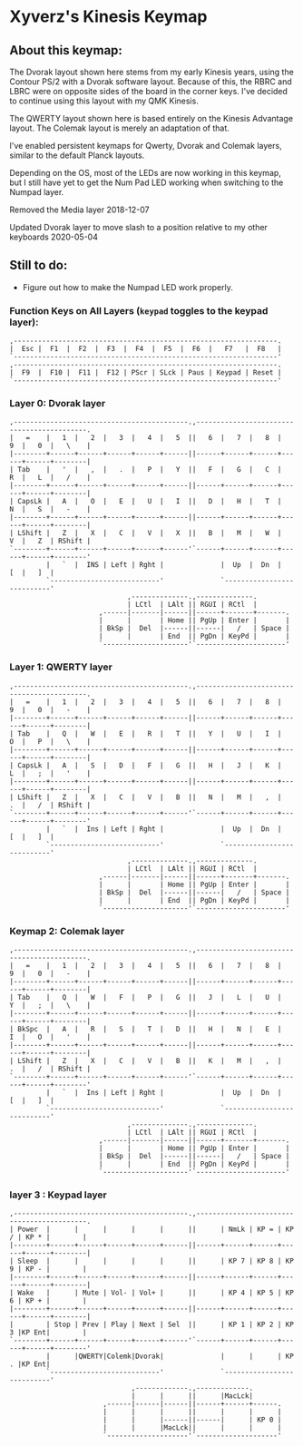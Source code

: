 # Xyverz's Kinesis Keymap

## About this keymap:

The Dvorak layout shown here stems from my early Kinesis years, using the Contour PS/2 with a Dvorak software layout. Because of this, the RBRC and LBRC were on opposite sides of the board in the corner keys. I've decided to continue using this layout with my QMK Kinesis.

The QWERTY layout shown here is based entirely on the Kinesis Advantage layout. The Colemak layout is merely an adaptation of that.

I've enabled persistent keymaps for Qwerty, Dvorak and Colemak layers, similar to the default Planck layouts.

Depending on the OS, most of the LEDs are now working in this keymap, but I still have yet to get the Num Pad LED working when switching to the Numpad layer.

Removed the Media layer 2018-12-07

Updated Dvorak layer to move slash to a position relative to my other keyboards 2020-05-04

## Still to do:

 * Figure out how to make the Numpad LED work properly.

### Function Keys on All Layers (`keypad` toggles to the keypad layer):
	,-----------------------------------------------------------------.
	|  Esc |  F1  |  F2  |  F3  |  F4  |  F5  |  F6  |   F7   |  F8   |
 	`-----------------------------------------------------------------'
	,-----------------------------------------------------------------.
	|  F9  |  F10 |  F11 |  F12 | PScr | SLck | Paus | Keypad | Reset |
	`-----------------------------------------------------------------'

### Layer 0: Dvorak layer

	,-------------------------------------------.,-------------------------------------------.
	|   =    |   1  |   2  |   3  |   4  |   5  ||   6  |   7  |   8  |   9  |   0  |   \    |
	|--------+------+------+------+------+------||------+------+------+------+------+--------|
	| Tab    |   '  |   ,  |   .  |   P  |   Y  ||   F  |   G  |   C  |   R  |   L  |   /    |
	|--------+------+------+------+------+------||------+------+------+------+------+--------|
	| CapsLk |   A  |   O  |   E  |   U  |   I  ||   D  |   H  |   T  |   N  |   S  |   -    |
	|--------+------+------+------+------+------||------+------+------+------+------+--------|
	| LShift |   Z  |   X  |   C  |   V  |   X  ||   B  |   M  |   W  |   V  |   Z  | RShift |
	`--------+------+------+------+------+------'`------+------+------+------+------+--------'
	         |   `  |  INS | Left | Rght |              |  Up  |  Dn  |   [  |   ]  |
	         `---------------------------'              `---------------------------'
	                             ,--------------.,--------------.
	                             | LCtl  | LAlt || RGUI | RCtl  |
	                      ,------|-------|------||------+-------+-------.
	                      |      |       | Home || PgUp | Enter |       |
	                      | BkSp |  Del  |------||------|   /   | Space |
	                      |      |       | End  || PgDn | KeyPd |       |
	                      `---------------------'`----------------------'

### Layer 1: QWERTY layer

	,-------------------------------------------.,-------------------------------------------.
	|   =    |   1  |   2  |   3  |   4  |   5  ||   6  |   7  |   8  |   9  |   0  |   -    |
	|--------+------+------+------+------+------||------+------+------+------+------+--------|
	| Tab    |   Q  |   W  |   E  |   R  |   T  ||   Y  |   U  |   I  |   O  |   P  |   \    |
	|--------+------+------+------+------+------||------+------+------+------+------+--------|
	| CapsLk |   A  |   S  |   D  |   F  |   G  ||   H  |   J  |   K  |   L  |   ;  |   '    |
	|--------+------+------+------+------+------||------+------+------+------+------+--------|
	| LShift |   Z  |   X  |   C  |   V  |   B  ||   N  |   M  |   ,  |   .  |   /  | RShift |
	`--------+------+------+------+------+------'`------+------+------+------+------+--------'
	         |   `  |  Ins | Left | Rght |              |  Up  |  Dn  |   [  |   ]  |
	         `---------------------------'              `---------------------------'
	                             ,--------------.,--------------.
	                             | LCtl  | LAlt || RGUI | RCtl  |
	                      ,------|-------|------||------+-------+-------.
	                      |      |       | Home || PgUp | Enter |       |
	                      | BkSp |  Del  |------||------|   /   | Space |
	                      |      |       | End  || PgDn | KeyPd |       |
	                      `---------------------'`----------------------'
	 
### Keymap 2: Colemak layer

	,-------------------------------------------.,-------------------------------------------.
	|   =    |   1  |   2  |   3  |   4  |   5  ||   6  |   7  |   8  |   9  |   0  |   -    |
	|--------+------+------+------+------+------||------+------+------+------+------+--------|
	| Tab    |   Q  |   W  |   F  |   P  |   G  ||   J  |   L  |   U  |   Y  |   ;  |   \    |
	|--------+------+------+------+------+------||------+------+------+------+------+--------|
	| BkSpc  |   A  |   R  |   S  |   T  |   D  ||   H  |   N  |   E  |   I  |   O  |   '    |
	|--------+------+------+------+------+------||------+------+------+------+------+--------|
	| LShift |   Z  |   X  |   C  |   V  |   B  ||   K  |   M  |   ,  |   .  |   /  | RShift |
	`--------+------+------+------+------+------'`------+------+------+------+------+--------'
	         |   `  |  Ins | Left | Rght |              |  Up  |  Dn  |   [  |   ]  |
	         `---------------------------'              `---------------------------'
	                             ,--------------.,--------------.
	                             | LCtl  | LAlt || RGUI | RCtl  |
	                      ,------|-------|------||------+-------+-------.
	                      |      |       | Home || PgUp | Enter |       |
	                      | BkSp |  Del  |------||------|   /   | Space |
	                      |      |       | End  || PgDn | KeyPd |       |
	                      `---------------------'`----------------------'

### layer 3 : Keypad layer

	,-------------------------------------------.,-------------------------------------------.
	| Power  |      |      |      |      |      ||      | NmLk | KP = | KP / | KP * |        |
	|--------+------+------+------+------+------||------+------+------+------+------+--------|
	| Sleep  |      |      |      |      |      ||      | KP 7 | KP 8 | KP 9 | KP - |        |
	|--------+------+------+------+------+------||------+------+------+------+------+--------|
	| Wake   |      | Mute | Vol- | Vol+ |      ||      | KP 4 | KP 5 | KP 6 | KP + |        |
	|--------+------+------+------+------+------||------+------+------+------+------+--------|
	|        | Stop | Prev | Play | Next | Sel  ||      | KP 1 | KP 2 | KP 3 |KP Ent|        |
	`--------+------+------+------+------+------'`------+------+------+------+------+--------'
	         |      |QWERTY|Colemk|Dvorak|              |      |      | KP . |KP Ent|
	         `---------------------------'              `---------------------------'
	                              ,-------------.,-------------.
	                              |      |      ||      |MacLck|
	                       ,------|------|------||------+------+------.
	                       |      |      |      ||      |      |      |
	                       |      |      |------||------|      | KP 0 |
	                       |      |      |MacLck||      |      |      |
	                       `--------------------'`--------------------'
